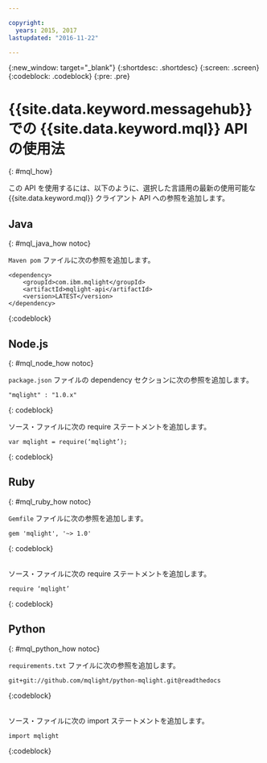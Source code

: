 ```yaml
---

copyright:
  years: 2015, 2017
lastupdated: "2016-11-22"

---
```


{:new_window: target="_blank"}
{:shortdesc: .shortdesc}
{:screen: .screen}
{:codeblock: .codeblock}
{:pre: .pre}

# {{site.data.keyword.messagehub}} での {{site.data.keyword.mql}} API の使用法
{: #mql_how}


この API を使用するには、以下のように、選択した言語用の最新の使用可能な {{site.data.keyword.mql}} クライアント API への参照を追加します。


## Java
{: #mql_java_how notoc}

<code>Maven pom</code> ファイルに次の参照を追加します。

```
<dependency>
    <groupId>com.ibm.mqlight</groupId>
    <artifactId>mqlight-api</artifactId>
    <version>LATEST</version>
</dependency>
```
{:codeblock}



## Node.js
{: #mql_node_how notoc}

<code>package.json</code> ファイルの dependency セクションに次の参照を追加します。

<pre class="pre"><code>"mqlight" : "1.0.x"</code></pre>
{: codeblock}

ソース・ファイルに次の require ステートメントを追加します。

<pre class="pre"><code>var mqlight = require(‘mqlight’);</code></pre>
{: codeblock}


## Ruby
{: #mql_ruby_how notoc}

<code>Gemfile</code> ファイルに次の参照を追加します。

```
gem 'mqlight', '~> 1.0'
```
{: codeblock}

<br>
ソース・ファイルに次の require ステートメントを追加します。

```
require ‘mqlight’
```
{: codeblock}



## Python
{: #mql_python_how notoc}

<code>requirements.txt</code> ファイルに次の参照を追加します。

```
git+git://github.com/mqlight/python-mqlight.git@readthedocs
```
{:codeblock}

<br>
ソース・ファイルに次の import ステートメントを追加します。

```
import mqlight
```
{:codeblock}


